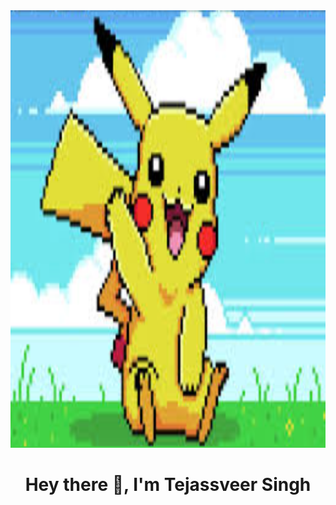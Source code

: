<img src="https://github.com/Tejassveer08/Tejassveer08/blob/main/image_2024-12-08_090130418.png" width="900" height="700" />
<h1 align="center">Hey there 👋, I'm Tejassveer Singh</h1>



